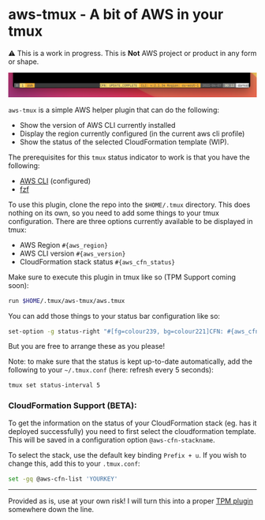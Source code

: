 # aws-tmux - A bit of AWS in your tmux

:warning: This is a work in progress. This is **Not** AWS project or product in any form or shape.

![scr](img/header.png)

`aws-tmux` is a simple AWS helper plugin that can do the following:
- Show the version of AWS CLI currently installed
- Display the region currently configured (in the current aws cli profile)
- Show the status of the selected CloudFormation template (WIP).

The prerequisites for this `tmux` status indicator to work is that you have the
following:

- [AWS CLI](https://aws.amazon.com/cli/) (configured)
- [fzf](https://github.com/junegunn/fzf)

To use this plugin, clone the repo into the `$HOME/.tmux` directory. This does
nothing on its own, so you need to add some things to your tmux configuration.
There are three options currently available to be displayed in tmux:
- AWS Region `#{aws_region}`
- AWS CLI version `#{aws_version}`
- CloudFormation stack status `#{aws_cfn_status}`

Make sure to execute this plugin in tmux like so (TPM Support coming soon):

```bash
run $HOME/.tmux/aws-tmux/aws.tmux
```

You can add those things to your status bar configuration like so:
```bash
set-option -g status-right "#[fg=colour239, bg=colour221]CFN: #{aws_cfn_status} #[fg=colour239, bg=colour214] CLI: v:#{aws_version} Region: #{aws_region} "
```
But you are free to arrange these as you please!

Note: to make sure that the status is kept up-to-date automatically, add the
following to your `~/.tmux.conf` (here: refresh every 5 seconds):

```bash
tmux set status-interval 5
```

### CloudFormation Support (BETA):
To get the information on the status of your CloudFormation stack (eg. has it
deployed successfully) you need to first select the cloudformation template.
This will be saved in a configuration option `@aws-cfn-stackname`.

To select the stack, use the default key binding `Prefix + u`.
If you wish to change this, add this to your `.tmux.conf`:

```bash
set -gq @aws-cfn-list 'YOURKEY'
```

---
Provided as is, use at your own risk! I will turn this into a proper [TPM
plugin](https://github.com/tmux-plugins/tpm/blob/master/docs/how_to_create_plugin.md)
somewhere down the line.
